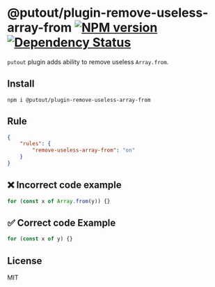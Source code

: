 # @putout/plugin-remove-useless-array-from [![NPM version][NPMIMGURL]][NPMURL] [![Dependency Status][DependencyStatusIMGURL]][DependencyStatusURL]

[NPMIMGURL]: https://img.shields.io/npm/v/@putout/plugin-remove-useless-array-from.svg?style=flat&longCache=true
[NPMURL]: https://npmjs.org/package/@putout/plugin-remove-useless-array-from"npm"
[DependencyStatusURL]: https://david-dm.org/coderaiser/putout?path=packages/plugin-remove-useless-array-from
[DependencyStatusIMGURL]: https://david-dm.org/coderaiser/putout.svg?path=packages/plugin-remove-useless-array-from

`putout` plugin adds ability to remove useless `Array.from`.

## Install

```
npm i @putout/plugin-remove-useless-array-from
```

## Rule

```json
{
    "rules": {
        "remove-useless-array-from": "on"
    }
}
```

## ❌ Incorrect code example

```js
for (const x of Array.from(y)) {}
```

## ✅ Correct code Example

```js
for (const x of y) {}
```

## License

MIT
